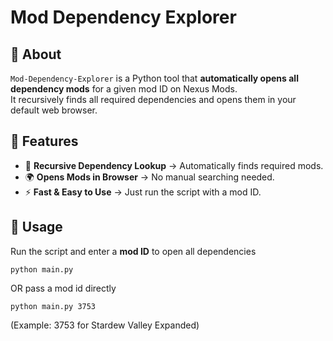 # Mod Dependency Explorer

## 📌 About
`Mod-Dependency-Explorer` is a Python tool that **automatically opens all dependency mods** for a given mod ID on Nexus Mods.  
It recursively finds all required dependencies and opens them in your default web browser.

## 🚀 Features
- 🔄 **Recursive Dependency Lookup** → Automatically finds required mods.
- 🌍 **Opens Mods in Browser** → No manual searching needed.
- ⚡ **Fast & Easy to Use** → Just run the script with a mod ID.

## 🔧 Usage
Run the script and enter a **mod ID** to open all dependencies
```
python main.py
```
OR pass a mod id directly
```
python main.py 3753
```
(Example: 3753 for Stardew Valley Expanded)
